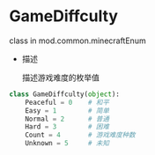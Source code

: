 # GameDiffculty

class in mod.common.minecraftEnum

- 描述

    描述游戏难度的枚举值



```python
class GameDiffculty(object):
	Peaceful = 0	# 和平
	Easy = 1		# 简单
	Normal = 2		# 普通
	Hard = 3		# 困难
	Count = 4		# 游戏难度种数
	Unknown = 5		# 未知

``` 

